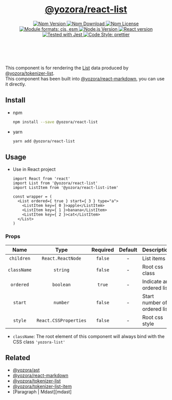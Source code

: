 <header>
  <h1 align="center">
    <a href="https://github.com/guanghechen/yozora-react/tree/master/packages/list#readme">@yozora/react-list</a>
  </h1>
  <div align="center">
    <a href="https://www.npmjs.com/package/@yozora/react-list">
      <img
        alt="Npm Version"
        src="https://img.shields.io/npm/v/@yozora/react-list.svg"
      />
    </a>
    <a href="https://www.npmjs.com/package/@yozora/react-list">
      <img
        alt="Npm Download"
        src="https://img.shields.io/npm/dm/@yozora/react-list.svg"
      />
    </a>
    <a href="https://www.npmjs.com/package/@yozora/react-list">
      <img
        alt="Npm License"
        src="https://img.shields.io/npm/l/@yozora/react-list.svg"
      />
    </a>
    <a href="#install">
      <img
        alt="Module formats: cjs, esm"
        src="https://img.shields.io/badge/module_formats-cjs%2C%20esm-green.svg"
      />
    </a>
    <a href="https://github.com/nodejs/node">
      <img
        alt="Node.js Version"
        src="https://img.shields.io/node/v/@yozora/react-list"
      />
    </a>
    <a href="https://github.com/facebook/react">
      <img
        alt="React version"
        src="https://img.shields.io/npm/dependency-version/@yozora/react-list/peer/react"
      />
    </a>
    <a href="https://github.com/facebook/jest">
      <img
        alt="Tested with Jest"
        src="https://img.shields.io/badge/tested_with-jest-9c465e.svg"
      />
    </a>
    <a href="https://github.com/prettier/prettier">
      <img
        alt="Code Style: prettier"
        src="https://img.shields.io/badge/code_style-prettier-ff69b4.svg?style=flat-square"
      />
    </a>
  </div>
</header>
<br/>

This component is for rendering the [List][@yozora/ast] data produced by
[@yozora/tokenizer-list][].\
This component has been built into [@yozora/react-markdown][], you can use it directly.


## Install

* npm

  ```bash
  npm install --save @yozora/react-list
  ```

* yarn

  ```bash
  yarn add @yozora/react-list
  ```

## Usage

* Use in React project

  ```tsx
  import React from 'react'
  import List from '@yozora/react-list'
  import ListItem from '@yozora/react-list-item'

  const wrapper = (
    <List ordered={ true } start={ 3 } type="a">
      <ListItem key={ 0 }>apple</ListItem>
      <ListItem key={ 1 }>banana</ListItem>
      <ListItem key={ 2 }>cat</ListItem>
    </List>
  )
  ```

### Props

Name        | Type                  | Required  | Default | Description
:----------:|:---------------------:|:---------:|:-------:|:-------------
`children`  | `React.ReactNode`     | `false`   | -       | List items
`className` | `string`              | `false`   | -       | Root css class
`ordered`   | `boolean`             | `true`    | -       | Indicate an ordered list
`start`     | `number`              | `false`   | -       | Start number of ordered list
`style`     | `React.CSSProperties` | `false`   | -       | Root css style

- `className`: The root element of this component will always bind with the
  CSS class `'yozora-list'`

## Related

* [@yozora/ast][]
* [@yozora/react-markdown][]
* [@yozora/tokenizer-list][]
* [@yozora/tokenizer-list-item][]
* [Paragraph | Mdast][mdast]


[@yozora/ast]: https://www.npmjs.com/package/@yozora/ast#list
[@yozora/react-markdown]: https://www.npmjs.com/package/@yozora/react-markdown
[@yozora/tokenizer-list]: https://www.npmjs.com/package/@yozora/tokenizer-list
[@yozora/tokenizer-list-item]: https://www.npmjs.com/package/@yozora/tokenizer-list-item
[@yozora/tokenizer-list]: https://www.npmjs.com/package/@yozora/tokenizer-list
